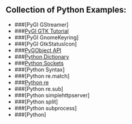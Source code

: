 ## Collection of Python Examples:

- ###[PyGI GStreamer]
- ###[PyGI GTK Tutorial](http://python-gtk-3-tutorial.readthedocs.io/)
- ###[PyGI GnomeKeyring]
- ###[PyGI GtkStatusIcon]
- ###[PyGObject API](https://lazka.github.io/pgi-docs/)
- ###[Python Dictionary](PythonDictionary.md)
- ###[Python Sockets](http://pleac.sourceforge.net/pleac_python/sockets.html)
- ###[Python Syntax]
- ###[Python re.match]
- ###[Python re](PythonRe.md)
- ###[Python re.sub]
- ###[Python simplehttpserver]
- ###[Python split]
- ###[Python subprocess]
- ###[Python]